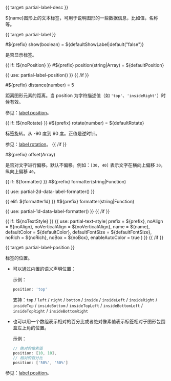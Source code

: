
{{ target: partial-label-desc }}

${name}图形上的文本标签，可用于说明图形的一些数据信息，比如值，名称等。



{{ target: partial-label }}

#${prefix} show(boolean) = ${defaultShowLabel|default("false")}

<ExampleUIControlBoolean default="${defaultShowLabel|default(false)}" />

是否显示标签。

{{ if: !${noPosition} }}
#${prefix} position(string|Array) = ${defaultPosition}

<ExampleUIControlEnum options="top,left,right,bottom,inside,insideLeft,insideRight,insideTop,insideBottom,insideTopLeft,insideBottomLeft,insideTopRight,insideBottomRight,outside" />

{{ use: partial-label-position() }}
{{ /if }}

#${prefix} distance(number) = 5

<ExampleUIControlNumber default="5" min="0" step="0.5" />

距离图形元素的距离。当 position 为字符描述值（如 `'top'`、`'insideRight'`）时候有效。

参见：[label position](${galleryEditorPath}doc-example/label-position)。

{{ if: !${noRotate} }}
#${prefix} rotate(number) = ${defaultRotate}

<ExampleUIControlAngle default="${defaultRotate|default(0)}" min="-90" max="90" step="1" />

标签旋转。从 -90 度到 90 度。正值是逆时针。

参见：[label rotation](${galleryEditorPath}bar-label-rotation)。
{{ /if }}

#${prefix} offset(Array)

<ExampleUIControlVector dims="x,y" step="0.5" separate="true" />

是否对文字进行偏移。默认不偏移。例如：`[30, 40]` 表示文字在横向上偏移 `30`，纵向上偏移 `40`。

{{ if: ${formatter} }}
#${prefix} formatter(string|Function)

{{ use: partial-2d-data-label-formatter() }}

{{ elif: ${formatter1d} }}
#${prefix} formatter(string|Function)

{{ use: partial-1d-data-label-formatter() }}
{{ /if }}

{{ if: !${noTextStyle} }}
{{ use: partial-text-style(
    prefix = ${prefix},
    noAlign = ${noAlign},
    noVerticalAlign = ${noVerticalAlign},
    name = ${name},
    defaultColor = ${defaultColor},
    defaultFontSize = ${defaultFontSize},
    noRich = ${noRich},
    noBox = ${noBox},
    enableAutoColor = true
) }}
{{ /if }}



{{ target: partial-label-position }}

标签的位置。

+ 可以通过内置的语义声明位置：

    示例：
    ```js
    position: 'top'
    ```

    支持：`top` / `left` / `right` / `bottom` / `inside` / `insideLeft` / `insideRight` / `insideTop` / `insideBottom` / `insideTopLeft` / `insideBottomLeft` / `insideTopRight` / `insideBottomRight`

+ 也可以用一个数组表示相对的百分比或者绝对像素值表示标签相对于图形包围盒左上角的位置。

    示例：
    ```js
    // 绝对的像素值
    position: [10, 10],
    // 相对的百分比
    position: ['50%', '50%']
    ```

参见：[label position](${galleryViewPath}doc-example/label-position)。


